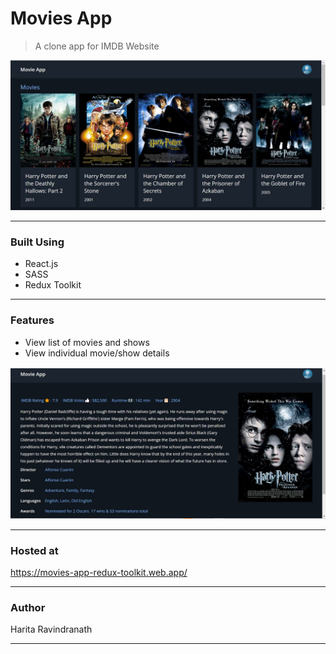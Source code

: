 # Movies App 
> A clone app for IMDB Website

![image](https://github.com/harita-gr/Movies_app/blob/1703e61ac2c1f493d128d145968cfee590067c03/Screenshot%202021-11-09%20120905.jpg)

---
### Built Using
- React.js
- SASS
- Redux Toolkit
---
### Features
- View list of movies and shows
- View individual movie/show details

![image](https://github.com/harita-gr/Movies_app/blob/49dc178e6a09626c277afb5a29fabd9829d43bbd/Screenshot%202021-11-09%20121141.jpg)

---
### Hosted at
https://movies-app-redux-toolkit.web.app/

---
### Author
Harita Ravindranath

---

